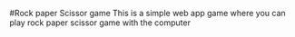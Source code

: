 #Rock paper Scissor game
This is a simple web app game where you can play rock paper scissor game with the computer
